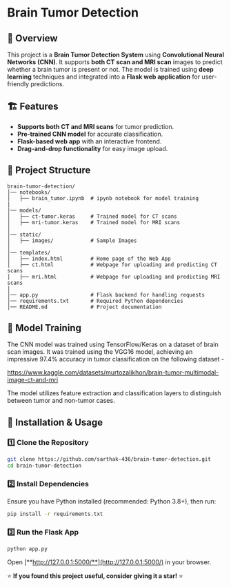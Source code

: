 # Brain Tumor Detection

## 📌 Overview

This project is a **Brain Tumor Detection System** using **Convolutional Neural Networks (CNN)**. It supports **both CT scan and MRI scan** images to predict whether a brain tumor is present or not. The model is trained using **deep learning** techniques and integrated into a **Flask web application** for user-friendly predictions.

## 🏗️ Features

- **Supports both CT and MRI scans** for tumor prediction.
- **Pre-trained CNN model** for accurate classification.
- **Flask-based web app** with an interactive frontend.
- **Drag-and-drop functionality** for easy image upload.

## 📂 Project Structure

```
brain-tumor-detection/
│── notebooks/
│   ├── brain_tumor.ipynb  # ipynb notebook for model training
|
│── models/
│   ├── ct-tumor.keras     # Trained model for CT scans
│   ├── mri-tumor.keras    # Trained model for MRI scans
│
│── static/
│   ├── images/            # Sample Images
│
│── templates/
│   ├── index.html         # Home page of the Web App
│   ├── ct.html            # Webpage for uploading and predicting CT scans
│   ├── mri.html           # Webpage for uploading and predicting MRI scans
│
│── app.py                 # Flask backend for handling requests
│── requirements.txt       # Required Python dependencies
│── README.md              # Project documentation
```
## 🧪 Model Training

The CNN model was trained using TensorFlow/Keras on a dataset of brain scan images. It was trained using the VGG16 model, achieving an impressive 97.4% accuracy in tumor classification on the following dataset -

https://www.kaggle.com/datasets/murtozalikhon/brain-tumor-multimodal-image-ct-and-mri

The model utilizes feature extraction and classification layers to distinguish between tumor and non-tumor cases.

## 🚀 Installation & Usage

### 1️⃣ Clone the Repository

```bash
git clone https://github.com/sarthak-436/brain-tumor-detection.git
cd brain-tumor-detection
```

### 2️⃣ Install Dependencies

Ensure you have Python installed (recommended: Python 3.8+), then run:

```bash
pip install -r requirements.txt
```

### 3️⃣ Run the Flask App

```bash
python app.py
```

Open [**http://127.0.0.1:5000/**](http://127.0.0.1:5000/) in your browser.


⭐ **If you found this project useful, consider giving it a star!** ⭐

#
